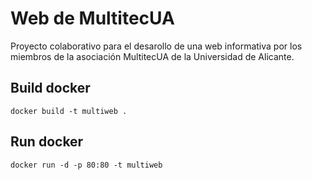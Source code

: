 # Web de MultitecUA

Proyecto colaborativo para el desarollo de una web informativa por los miembros de la asociación MultitecUA de la Universidad de Alicante.



## Build docker
```
docker build -t multiweb .
```

## Run docker
```
docker run -d -p 80:80 -t multiweb
```
